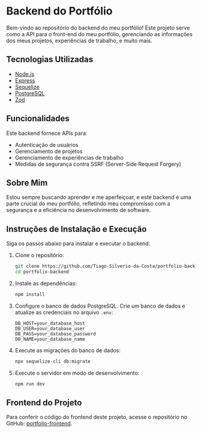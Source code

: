 # Backend do Portfólio

Bem-vindo ao repositório do backend do meu portfólio! Este projeto serve como a API para o front-end do meu portfólio, gerenciando as informações dos meus projetos, experiências de trabalho, e muito mais.

## Tecnologias Utilizadas

- [Node.js](https://nodejs.org/)
- [Express](https://expressjs.com/)
- [Sequelize](https://sequelize.org/)
- [PostgreSQL](https://www.postgresql.org/)
- [Zod](https://zod.dev/)

## Funcionalidades

Este backend fornece APIs para:

- Autenticação de usuários
- Gerenciamento de projetos
- Gerenciamento de experiências de trabalho
- Medidas de segurança contra SSRF (Server-Side Request Forgery)

## Sobre Mim

Estou sempre buscando aprender e me aperfeiçoar, e este backend é uma parte crucial do meu portfólio, refletindo meu compromisso com a segurança e a eficiência no desenvolvimento de software.

## Instruções de Instalação e Execução

Siga os passos abaixo para instalar e executar o backend:

1. Clone o repositório:
    ```sh
    git clone https://github.com/Tiago-Silverio-da-Costa/portfolio-backend.git
    cd portfolio-backend
    ```

2. Instale as dependências:
    ```sh
    npm install
    ```

3. Configure o banco de dados PostgreSQL. Crie um banco de dados e atualize as credenciais no arquivo `.env`:
    ```
    DB_HOST=your_database_host
    DB_USER=your_database_user
    DB_PASS=your_database_password
    DB_NAME=your_database_name
    ```

4. Execute as migrações do banco de dados:
    ```sh
    npx sequelize-cli db:migrate
    ```

5. Execute o servidor em modo de desenvolvimento:
    ```sh
    npm run dev
    ```

## Frontend do Projeto

Para conferir o código do frontend deste projeto, acesse o repositório no GitHub: [portfolio-frontend](https://github.com/Tiago-Silverio-da-Costa/portfolio).
